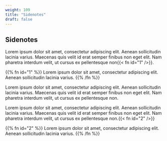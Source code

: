 ```yaml
---
weight: 109
title: "Sidenotes"
draft: false
---
```


## Sidenotes

Lorem ipsum dolor sit amet, consectetur adipiscing elit. Aenean sollicitudin lacinia varius. Maecenas quis velit id erat semper finibus non eget elit. Nam pharetra interdum velit, ut cursus ex pellentesque non{{< fn id="1" />}}.

{{% fn id="1" %}}
Lorem ipsum dolor sit amet, consectetur adipiscing elit. Aenean sollicitudin lacinia varius.
{{% /fn %}}

Lorem ipsum dolor sit amet, consectetur adipiscing elit. Aenean sollicitudin lacinia varius. Maecenas quis velit id erat semper finibus non eget elit. Nam pharetra interdum velit, ut cursus ex pellentesque non.

Lorem ipsum dolor sit amet, consectetur adipiscing elit. Aenean sollicitudin lacinia varius. Maecenas quis velit id erat semper finibus non eget elit. Nam pharetra interdum velit, ut cursus ex pellentesque non.{{< fn id="2" />}}

{{% fn id="2" %}}
Lorem ipsum dolor sit amet, consectetur adipiscing elit. Aenean sollicitudin lacinia varius.
{{% /fn %}}
